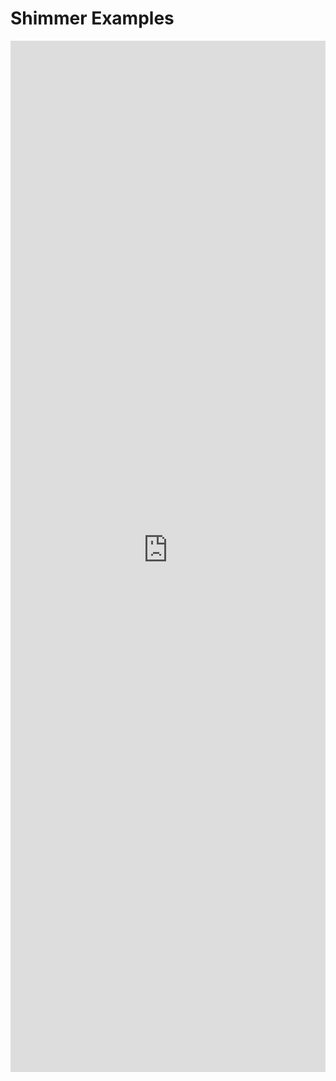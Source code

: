# Shimmer Examples

<iframe 
    title='Shimmer Examples'
    src='https://fabricweb.z5.web.core.windows.net/pr-deploy-site/refs/heads/master/fabric-website-resources/dist/index.html#/examples/shimmer?docsExample=true'
    frameborder='no'
    height='1650'
    style='width: 100%;'
>